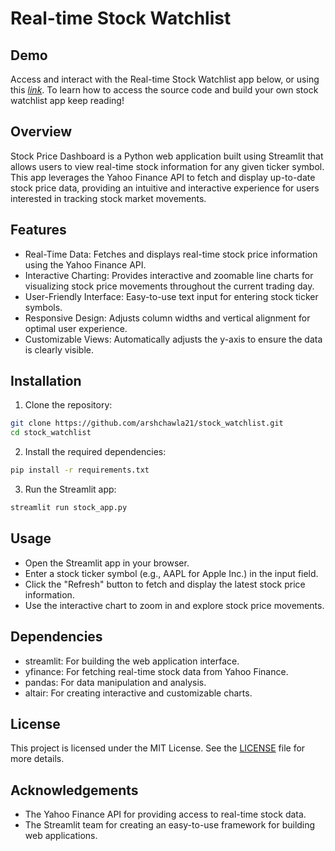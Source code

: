 # Real-time Stock Watchlist

## Demo
Access and interact with the Real-time Stock Watchlist app below, or using this [_link_](https://stockwatchlist.streamlit.app/). To learn how to access the source code and build your own stock watchlist app keep reading!

## Overview
Stock Price Dashboard is a Python web application built using Streamlit that allows users to view real-time stock information for any given ticker symbol. This app leverages the Yahoo Finance API to fetch and display up-to-date stock price data, providing an intuitive and interactive experience for users interested in tracking stock market movements.

## Features
- Real-Time Data: Fetches and displays real-time stock price information using the Yahoo Finance API.
- Interactive Charting: Provides interactive and zoomable line charts for visualizing stock price movements throughout the current trading day.
- User-Friendly Interface: Easy-to-use text input for entering stock ticker symbols.
- Responsive Design: Adjusts column widths and vertical alignment for optimal user experience.
- Customizable Views: Automatically adjusts the y-axis to ensure the data is clearly visible.

## Installation
1. Clone the repository:
```sh
git clone https://github.com/arshchawla21/stock_watchlist.git
cd stock_watchlist
```
2. Install the required dependencies:
```sh
pip install -r requirements.txt
```
3. Run the Streamlit app:
```sh
streamlit run stock_app.py
```

## Usage
- Open the Streamlit app in your browser.
- Enter a stock ticker symbol (e.g., AAPL for Apple Inc.) in the input field.
- Click the "Refresh" button to fetch and display the latest stock price information.
- Use the interactive chart to zoom in and explore stock price movements.

## Dependencies
- streamlit: For building the web application interface.
- yfinance: For fetching real-time stock data from Yahoo Finance.
- pandas: For data manipulation and analysis.
- altair: For creating interactive and customizable charts.

## License
This project is licensed under the MIT License. See the [LICENSE](https://github.com/arshchawla21/stock_watchlist/edit/main/LICENSE.md) file for more details.

## Acknowledgements
- The Yahoo Finance API for providing access to real-time stock data.
- The Streamlit team for creating an easy-to-use framework for building web applications.
